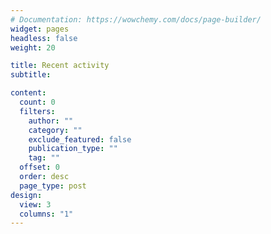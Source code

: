 ```yaml
---
# Documentation: https://wowchemy.com/docs/page-builder/
widget: pages
headless: false
weight: 20

title: Recent activity
subtitle:

content:
  count: 0
  filters:
    author: ""
    category: ""
    exclude_featured: false
    publication_type: ""
    tag: ""
  offset: 0
  order: desc
  page_type: post
design:
  view: 3
  columns: "1"
---
```

